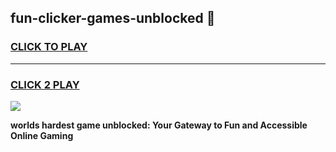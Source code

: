 
## fun-clicker-games-unblocked 👋
<h3>
<a href="https://premium.freeplayer.one?title=fun-clicker-games-unblocked&ref=14F">CLICK TO PLAY</a></h3>
<hr>

<h3>
<a href="https://premium.freeplayer.one?title=fun-clicker-games-unblocked&ref=14F">CLICK 2 PLAY</a>
  
</h3>

<a href="https://premium.freeplayer.one?title=fun-clicker-games-unblocked&ref=12F/"><img src="https://clearcache.store/games.png"></a>


**worlds hardest game unblocked: Your Gateway to Fun and Accessible Online Gaming**
